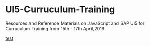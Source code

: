 # UI5-Curruculum-Training

Resources and Reference Materials on JavaScript and SAP UI5 for Curruculum Training from 15th - 17th April,2019

 <a href="http://www.google.com" target="_blank">test</a>
  
